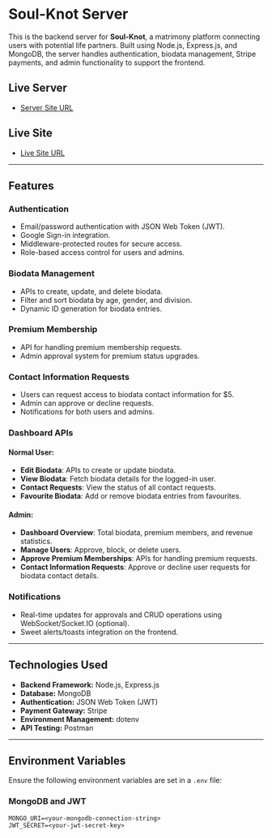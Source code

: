 # Soul-Knot Server

This is the backend server for **Soul-Knot**, a matrimony platform connecting users with potential life partners. Built using Node.js, Express.js, and MongoDB, the server handles authentication, biodata management, Stripe payments, and admin functionality to support the frontend.

## Live Server
- [Server Site URL](https://soul-knot-server.vercel.app)

## Live Site
- [Live Site URL](https://soul-knot.web.app)

---

## Features

### Authentication
- Email/password authentication with JSON Web Token (JWT).
- Google Sign-in integration.
- Middleware-protected routes for secure access.
- Role-based access control for users and admins.

### Biodata Management
- APIs to create, update, and delete biodata.
- Filter and sort biodata by age, gender, and division.
- Dynamic ID generation for biodata entries.

### Premium Membership
- API for handling premium membership requests.
- Admin approval system for premium status upgrades.

### Contact Information Requests
- Users can request access to biodata contact information for $5.
- Admin can approve or decline requests.
- Notifications for both users and admins.

### Dashboard APIs
#### Normal User:
- **Edit Biodata**: APIs to create or update biodata.
- **View Biodata**: Fetch biodata details for the logged-in user.
- **Contact Requests**: View the status of all contact requests.
- **Favourite Biodata**: Add or remove biodata entries from favourites.

#### Admin:
- **Dashboard Overview**: Total biodata, premium members, and revenue statistics.
- **Manage Users**: Approve, block, or delete users.
- **Approve Premium Memberships**: APIs for handling premium requests.
- **Contact Information Requests**: Approve or decline user requests for biodata contact details.

### Notifications
- Real-time updates for approvals and CRUD operations using WebSocket/Socket.IO (optional).
- Sweet alerts/toasts integration on the frontend.

---

## Technologies Used
- **Backend Framework:** Node.js, Express.js
- **Database:** MongoDB
- **Authentication:** JSON Web Token (JWT)
- **Payment Gateway:** Stripe
- **Environment Management:** dotenv
- **API Testing:** Postman

---

## Environment Variables
Ensure the following environment variables are set in a `.env` file:

### MongoDB and JWT
```env
MONGO_URI=<your-mongodb-connection-string>
JWT_SECRET=<your-jwt-secret-key>